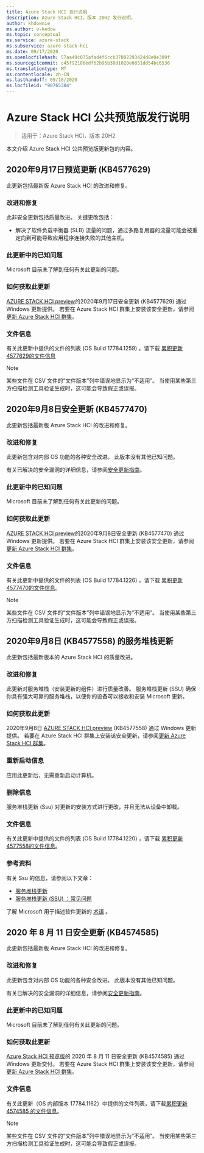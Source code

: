 ```yaml
---
title: Azure Stack HCI 发行说明
description: Azure Stack HCI，版本 20H2 发行说明。
author: khdownie
ms.author: v-kedow
ms.topic: conceptual
ms.service: azure-stack
ms.subservice: azure-stack-hci
ms.date: 09/17/2020
ms.openlocfilehash: 57aa49c075afad4f6ccb37802293424d8e0e309f
ms.sourcegitcommit: c45f92186edf62b95b38d1020e0851dd54bc6536
ms.translationtype: MT
ms.contentlocale: zh-CN
ms.lasthandoff: 09/18/2020
ms.locfileid: "90765384"
---
```

# <a name="release-notes-for-azure-stack-hci-public-preview"></a>Azure Stack HCI 公共预览版发行说明

> 适用于：Azure Stack HCI，版本 20H2

本文介绍 Azure Stack HCI 公共预览版更新包的内容。

## <a name="september-17-2020-preview-update-kb4577629"></a>2020年9月17日预览更新 (KB4577629) 

此更新包括最新版 Azure Stack HCI 的改进和修复。

### <a name="improvements-and-fixes"></a>改进和修复
此非安全更新包括质量改进。 关键更改包括：
- 解决了软件负载平衡器 (SLB) 流量的问题，通过多路复用器的流量可能会被重定向到可能导致应用程序连接失败的其他主机。

### <a name="known-issues-in-this-update"></a>此更新中的已知问题
Microsoft 目前未了解到任何有关此更新的问题。

### <a name="how-to-get-this-update"></a>如何获取此更新
[AZURE STACK HCI preview](https://azure.microsoft.com/products/azure-stack/hci/hci-download/)的2020年9月17日安全更新 (KB4577629) 通过 Windows 更新提供。 若要在 Azure Stack HCI 群集上安装该安全更新，请参阅[更新 Azure Stack HCI 群集](manage/update-cluster.md)。

### <a name="file-information"></a>文件信息
有关此更新中提供的文件的列表 (OS Build 17784.1259) ，请下载 [累积更新4577629的文件信息](https://download.microsoft.com/download/9/1/a/91addcbb-2b36-408c-ab88-736de42edb98/4577629.csv)

   > [!NOTE]
   > 某些文件在 CSV 文件的“文件版本”列中错误地显示为“不适用”。 当使用某些第三方扫描检测工具验证生成时，这可能会导致假正或误报。

## <a name="september-8-2020-security-update-kb4577470"></a>2020年9月8日安全更新 (KB4577470) 

此更新包括最新版 Azure Stack HCI 的改进和修复。

### <a name="improvements-and-fixes"></a>改进和修复
此更新包含对内部 OS 功能的各种安全改进。 此版本没有其他已知问题。

有关已解决的安全漏洞的详细信息，请参阅[安全更新指南](https://portal.msrc.microsoft.com/security-guidance)。

### <a name="known-issues-in-this-update"></a>此更新中的已知问题
Microsoft 目前未了解到任何有关此更新的问题。

### <a name="how-to-get-this-update"></a>如何获取此更新
[AZURE STACK HCI preview](https://azure.microsoft.com/products/azure-stack/hci/hci-download/)的2020年9月8日安全更新 (KB4577470) 通过 Windows 更新提供。 若要在 Azure Stack HCI 群集上安装该安全更新，请参阅[更新 Azure Stack HCI 群集](manage/update-cluster.md)。

### <a name="file-information"></a>文件信息
有关此更新中提供的文件的列表 (OS Build 17784.1226) ，请下载 [累积更新4577470的文件信息](https://download.microsoft.com/download/3/c/4/3c468525-5867-4cc3-8d34-dba88989adab/4577470.csv)。

   > [!NOTE]
   > 某些文件在 CSV 文件的“文件版本”列中错误地显示为“不适用”。 当使用某些第三方扫描检测工具验证生成时，这可能会导致假正或误报。

## <a name="september-8-2020-servicing-stack-update-kb4577558"></a>2020年9月8日 (KB4577558) 的服务堆栈更新

此更新包括最新版本的 Azure Stack HCI 的质量改进。

### <a name="improvements-and-fixes"></a>改进和修复
此更新对服务堆栈（安装更新的组件）进行质量改善。 服务堆栈更新 (SSU) 确保你具有强大可靠的服务堆栈，以便你的设备可以接收和安装 Microsoft 更新。

### <a name="how-to-get-this-update"></a>如何获取此更新
2020年9月8日 [AZURE STACK HCI preview](https://azure.microsoft.com/products/azure-stack/hci/hci-download/) (KB4577558) 通过 Windows 更新提供。 若要在 Azure Stack HCI 群集上安装该安全更新，请参阅[更新 Azure Stack HCI 群集](manage/update-cluster.md)。

### <a name="restart-information"></a>重新启动信息 
应用此更新后，无需重新启动计算机。

### <a name="removal-information"></a>删除信息
服务堆栈更新 (Ssu) 对更新的安装方式进行更改，并且无法从设备中卸载。

### <a name="file-information"></a>文件信息
有关此更新中提供的文件的列表 (OS Build 17784.1220) ，请下载 [累积更新4577558的文件信息](https://download.microsoft.com/download/8/f/6/8f612a9b-cb4e-4832-9397-156760848592/4577558.csv)。

### <a name="references"></a>参考资料

有关 Ssu 的信息，请参阅以下文章：

- [服务堆栈更新](https://docs.microsoft.com/windows/deployment/update/servicing-stack-updates)
- [服务堆栈更新 (SSU) ：常见问题](https://support.microsoft.com/help/4535697)

了解 Microsoft 用于描述软件更新的 [术语](https://support.microsoft.com/help/824684) 。

## <a name="august-11-2020-security-update-kb4574585"></a>2020 年 8 月 11 日安全更新 (KB4574585)

此更新包括最新版 Azure Stack HCI 的改进和修复。

### <a name="improvements-and-fixes"></a>改进和修复
此更新包含对内部 OS 功能的各种安全改进。 此版本没有其他已知问题。

有关已解决的安全漏洞的详细信息，请参阅[安全更新指南](https://portal.msrc.microsoft.com/security-guidance)。

### <a name="known-issues-in-this-update"></a>此更新中的已知问题
Microsoft 目前未了解到任何有关此更新的问题。

### <a name="how-to-get-this-update"></a>如何获取此更新
[Azure Stack HCI 预览版](https://azure.microsoft.com/products/azure-stack/hci/hci-download/)的 2020 年 8 月 11 日安全更新 (KB4574585) 通过 Windows 更新交付。 若要在 Azure Stack HCI 群集上安装该安全更新，请参阅[更新 Azure Stack HCI 群集](manage/update-cluster.md)。

### <a name="file-information"></a>文件信息
有关此更新（OS 内部版本 17784.1162）中提供的文件列表，请下载[累积更新 4574585 的文件信息](https://download.microsoft.com/download/7/f/4/7f451def-76c5-4cc0-9929-0c5efeb27d2f/4574585.csv)。

   > [!NOTE]
   > 某些文件在 CSV 文件的“文件版本”列中错误地显示为“不适用”。 当使用某些第三方扫描检测工具验证生成时，这可能会导致假正或误报。
